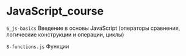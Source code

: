 # JavaScript_course

`6_js-basics` Введение в основы JavaScript (операторы сравнения, логические конструкции и операции, циклы)

`8-functions.js` Функции
